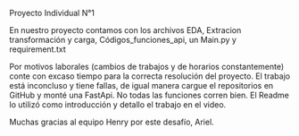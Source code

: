 Proyecto Individual N°1

En nuestro proyecto contamos con los archivos EDA, Extracion transformación y carga, Códigos_funciones_api, un Main.py y requirement.txt

Por motivos laborales (cambios de trabajos y de horarios constantemente) conte con excaso tiempo para la correcta resolución del proyecto. El trabajo está inconcluso y tiene fallas, de igual manera cargue el repositorios en GitHub y monté una FastApi. No todas las funciones corren bien. El Readme lo utilizó como introducción y detallo el trabajo en el video.

Muchas gracias al equipo Henry por este desafío, Ariel.
